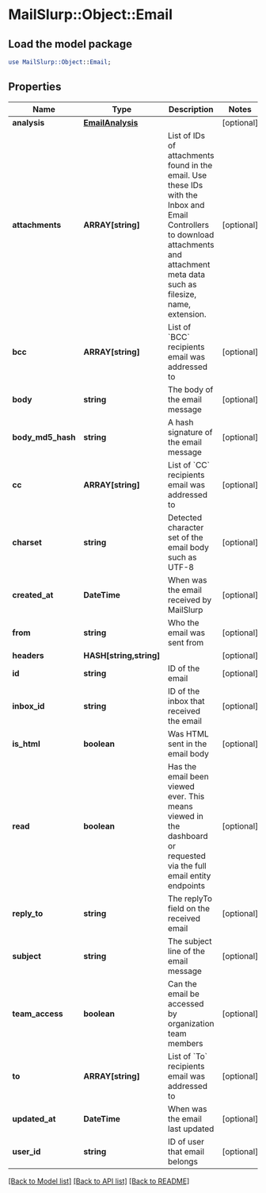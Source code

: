 # MailSlurp::Object::Email

## Load the model package
```perl
use MailSlurp::Object::Email;
```

## Properties
Name | Type | Description | Notes
------------ | ------------- | ------------- | -------------
**analysis** | [**EmailAnalysis**](EmailAnalysis.md) |  | [optional] 
**attachments** | **ARRAY[string]** | List of IDs of attachments found in the email. Use these IDs with the Inbox and Email Controllers to download attachments and attachment meta data such as filesize, name, extension. | [optional] 
**bcc** | **ARRAY[string]** | List of &#x60;BCC&#x60; recipients email was addressed to | [optional] 
**body** | **string** | The body of the email message | [optional] 
**body_md5_hash** | **string** | A hash signature of the email message | [optional] 
**cc** | **ARRAY[string]** | List of &#x60;CC&#x60; recipients email was addressed to | [optional] 
**charset** | **string** | Detected character set of the email body such as UTF-8 | [optional] 
**created_at** | **DateTime** | When was the email received by MailSlurp | [optional] 
**from** | **string** | Who the email was sent from | [optional] 
**headers** | **HASH[string,string]** |  | [optional] 
**id** | **string** | ID of the email | [optional] 
**inbox_id** | **string** | ID of the inbox that received the email | [optional] 
**is_html** | **boolean** | Was HTML sent in the email body | [optional] 
**read** | **boolean** | Has the email been viewed ever. This means viewed in the dashboard or requested via the full email entity endpoints | [optional] 
**reply_to** | **string** | The replyTo field on the received email | [optional] 
**subject** | **string** | The subject line of the email message | [optional] 
**team_access** | **boolean** | Can the email be accessed by organization team members | [optional] 
**to** | **ARRAY[string]** | List of &#x60;To&#x60; recipients email was addressed to | [optional] 
**updated_at** | **DateTime** | When was the email last updated | [optional] 
**user_id** | **string** | ID of user that email belongs | [optional] 

[[Back to Model list]](../README.md#documentation-for-models) [[Back to API list]](../README.md#documentation-for-api-endpoints) [[Back to README]](../README.md)



